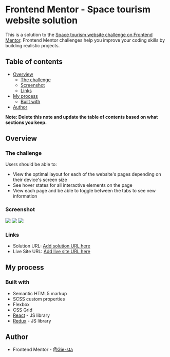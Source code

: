 # Frontend Mentor - Space tourism website solution

This is a solution to the [Space tourism website challenge on Frontend Mentor](https://www.frontendmentor.io/challenges/space-tourism-multipage-website-gRWj1URZ3). Frontend Mentor challenges help you improve your coding skills by building realistic projects. 

## Table of contents

- [Overview](#overview)
  - [The challenge](#the-challenge)
  - [Screenshot](#screenshot)
  - [Links](#links)
- [My process](#my-process)
  - [Built with](#built-with)
- [Author](#author)


**Note: Delete this note and update the table of contents based on what sections you keep.**

## Overview

### The challenge

Users should be able to:

- View the optimal layout for each of the website's pages depending on their device's screen size
- See hover states for all interactive elements on the page
- View each page and be able to toggle between the tabs to see new information

### Screenshot

![](./dekstop.jpg)
![](./tablet.jpg)
![](./mobile.jpg)


### Links

- Solution URL: [Add solution URL here](https://your-solution-url.com)
- Live Site URL: [Add live site URL here](https://space-tourism-website-gie-sta.herokuapp.com/)

## My process

### Built with

- Semantic HTML5 markup
- SCSS custom properties
- Flexbox
- CSS Grid
- [React](https://reactjs.org/) - JS library
- [Redux](https://redux.js.org/) - JS library




## Author


- Frontend Mentor - [@Gie-sta](https://www.frontendmentor.io/profile/Gie-sta)


